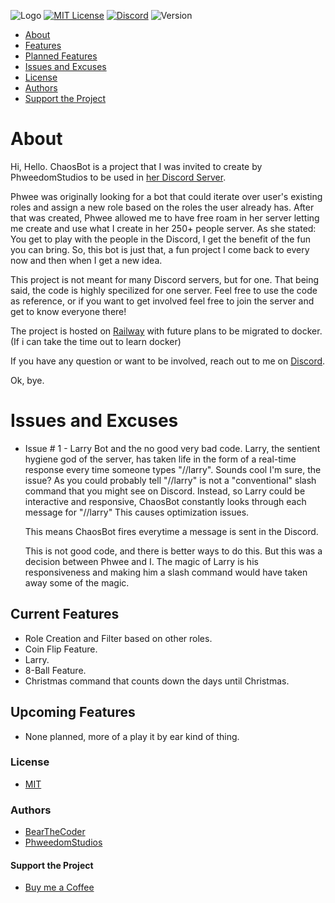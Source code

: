 ![Logo](https://cdn.discordapp.com/attachments/1013489547419590759/1041895122872316034/iconLarge.png)
[![MIT License](https://img.shields.io/badge/License-MIT-green.svg)](https://choosealicense.com/licenses/mit/)
[![Discord](https://img.shields.io/discord/1034695813026283580?color=%235865F2&label=Discord&logo=Discord)](https://discord.gg/DuMJjretE2)
![Version](https://img.shields.io/badge/version-0.5.0-ff69b4)

- [About](#about)
- [Features](#current-features)
- [Planned Features](#upcoming-features)
- [Issues and Excuses](#issues-and-excuses)
- [License](#license)
- [Authors](#authors)
- [Support the Project](#support-the-project)

# About

Hi, Hello.
ChaosBot is a project that I was invited to create by PhweedomStudios to be used in [her Discord Server](https://discord.gg/xhtTHve64N).

Phwee was originally looking for a bot that could iterate over user's existing roles and assign a new role based on the roles the user already has.
After that was created, Phwee allowed me to have free roam in her server letting me create and use what I create in her 250+ people server.
As she stated: You get to play with the people in the Discord, I get the benefit of the fun you can bring.
So, this bot is just that, a fun project I come back to every now and then when I get a new idea.

This project is not meant for many Discord servers, but for one. That being said, the code is highly specilized for one server.
Feel free to use the code as reference, or if you want to get involved feel free to join the server and get to know everyone there!

The project is hosted on [Railway](https://railway.app) with future plans to be migrated to docker. (If i can take the time out to learn docker)

If you have any question or want to be involved, reach out to me on [Discord](https://discord.gg/DuMJjretE2).

Ok, bye.

# Issues and Excuses

-   Issue # 1 - Larry Bot and the no good very bad code.
      Larry, the sentient hygiene god of the server, has taken life in the form of a real-time response every time someone types "//larry".
      Sounds cool I'm sure, the issue?
      As you could probably tell "//larry" is not a "conventional" slash command that you might see on Discord.
      Instead, so Larry could be interactive and responsive, ChaosBot constantly looks through each message for "//larry"
      This causes optimization issues.
      
      This means ChaosBot fires everytime a message is sent in the Discord.
      
      This is not good code, and there is better ways to do this.
      But this was a decision between Phwee and I.
      The magic of Larry is his responsiveness and making him a slash command would have taken away some of the magic.

## Current Features

-   Role Creation and Filter based on other roles.
-   Coin Flip Feature.
-   Larry.
-   8-Ball Feature.
-   Christmas command that counts down the days until Christmas.

## Upcoming Features

-   None planned, more of a play it by ear kind of thing.

### License

-   [MIT](https://choosealicense.com/licenses/mit/)

### Authors

-   [BearTheCoder](https://www.youtube.com/channel/UCWg8LAQk6NLQfj4Wr3zImKA)
-   [PhweedomStudios](https://phwee.carrd.co/)

#### Support the Project

-   [Buy me a Coffee](https://www.buymeacoffee.com/bearthecoder)
